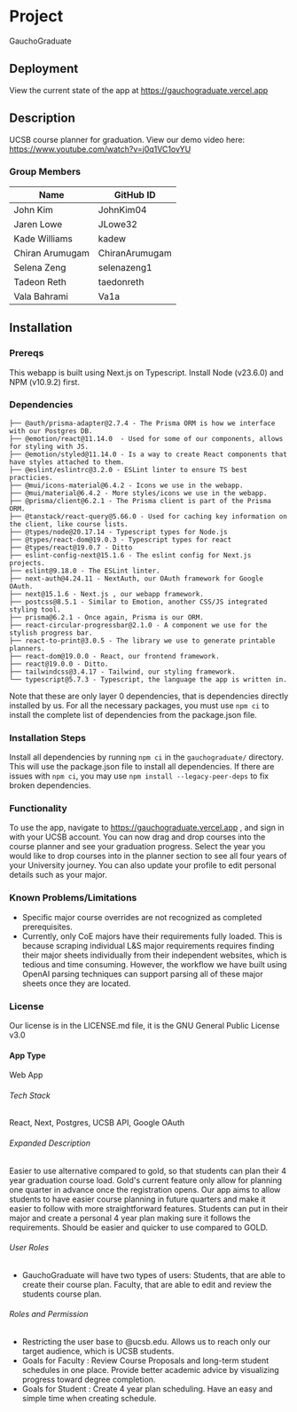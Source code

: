 # Project
GauchoGraduate 

## Deployment
View the current state of the app at https://gauchograduate.vercel.app

## Description
UCSB course planner for graduation. View our demo video here: https://www.youtube.com/watch?v=j0q1VC1ovYU

### Group Members
| Name            | GitHub ID       |
| --------------- | --------------- | 
| John Kim        | JohnKim04       | 
| Jaren Lowe      | JLowe32         |
| Kade Williams   | kadew           |
| Chiran Arumugam | ChiranArumugam  | 
| Selena Zeng     | selenazeng1     |
| Tadeon Reth     | taedonreth      |
| Vala Bahrami    | Va1a            | 

## Installation
### Prereqs
This webapp is built using Next.js on Typescript.
Install Node (v23.6.0) and NPM (v10.9.2) first.

### Dependencies
```
├── @auth/prisma-adapter@2.7.4 - The Prisma ORM is how we interface with our Postgres DB.
├── @emotion/react@11.14.0  - Used for some of our components, allows for styling with JS.
├── @emotion/styled@11.14.0 - Is a way to create React components that have styles attached to them.
├── @eslint/eslintrc@3.2.0 - ESLint linter to ensure TS best practicies.
├── @mui/icons-material@6.4.2 - Icons we use in the webapp.
├── @mui/material@6.4.2 - More styles/icons we use in the webapp.
├── @prisma/client@6.2.1 - The Prisma client is part of the Prisma ORM.
├── @tanstack/react-query@5.66.0 - Used for caching key information on the client, like course lists.
├── @types/node@20.17.14 - Typescript types for Node.js
├── @types/react-dom@19.0.3 - Typescript types for react
├── @types/react@19.0.7 - Ditto
├── eslint-config-next@15.1.6 - The eslint config for Next.js projects.
├── eslint@9.18.0 - The ESLint linter.
├── next-auth@4.24.11 - NextAuth, our OAuth framework for Google OAuth.
├── next@15.1.6 - Next.js , our webapp framework.
├── postcss@8.5.1 - Similar to Emotion, another CSS/JS integrated styling tool.
├── prisma@6.2.1 - Once again, Prisma is our ORM.
├── react-circular-progressbar@2.1.0 - A component we use for the stylish progress bar.
├── react-to-print@3.0.5 - The library we use to generate printable planners.
├── react-dom@19.0.0 - React, our frontend framework.
├── react@19.0.0 - Ditto.
├── tailwindcss@3.4.17 - Tailwind, our styling framework.
└── typescript@5.7.3 - Typescript, the language the app is written in.
```
Note that these are only layer 0 dependencies, that is dependencies directly installed by us. For all the necessary packages, you must use `npm ci` to install the complete list of dependencies from the package.json file.

### Installation Steps
Install all dependencies by running `npm ci` in the `gauchograduate/` directory. This will use the package.json file to install all dependencies. If there are issues with `npm ci`, you may use `npm install --legacy-peer-deps` to fix broken dependencies.

### Functionality
To use the app, navigate to https://gauchograduate.vercel.app , and sign in with your UCSB account. You can now drag and drop courses into the course planner and see your graduation progress. Select the year you would like to drop courses into in the planner section to see all four years of your University journey. You can also update your profile to edit personal details such as your major.

### Known Problems/Limitations
- Specific major course overrides are not recognized as completed prerequisites.
- Currently, only CoE majors have their requirements fully loaded. This is because scraping individual L&S major requirements requires finding their major sheets individually from their independent websites, which is tedious and time consuming. However, the workflow we have built using OpenAI parsing techniques can support parsing all of these major sheets once they are located.

### License
Our license is in the LICENSE.md file, it is the GNU General Public License v3.0

#### App Type 
Web App

###### Tech Stack
React, Next, Postgres, UCSB API, Google OAuth

###### Expanded Description
Easier to use alternative compared to gold, so that students can plan their 4 year graduation course load. Gold's current feature only allow for planning one quarter in advance once the registration opens. Our app aims to allow students to have easier course planning in future quarters and make it easier to follow with more straightforward features. Students can put in their major and create a personal 4 year plan making sure it follows the requirements. Should be easier and quicker to use compared to GOLD.

###### User Roles
- GauchoGraduate will have two types of users: Students, that are able to create their course plan. Faculty, that are able to edit and review the students course plan.

###### Roles and Permission
- Restricting the user base to @ucsb.edu. Allows us to reach only our target audience, which is UCSB students.
- Goals for Faculty : Review Course Proposals and long-term student schedules in one place. Provide better academic advice by visualizing progress toward degree completion.
- Goals for Student : Create 4 year plan scheduling. Have an easy and simple time when creating schedule.

  




